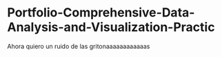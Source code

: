 # Portfolio-Comprehensive-Data-Analysis-and-Visualization-Practic
Ahora quiero un ruido de las gritonaaaaaaaaaaaas
